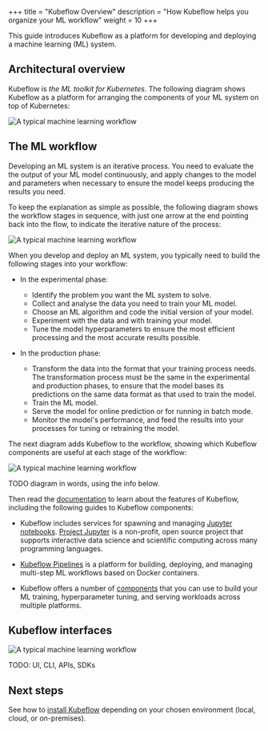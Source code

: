 +++
title = "Kubeflow Overview"
description = "How Kubeflow helps you organize your ML workflow"
weight = 10
+++

<!--
Note for authors: The source of the diagrams is held in Google Slides decks,
in the "Doc diagrams" folder in the public Kubeflow shared drive.
-->

This guide introduces Kubeflow as a platform for developing and deploying a
machine learning (ML) system.

## Architectural overview

Kubeflow is *the ML toolkit for Kubernetes*.
The following diagram shows Kubeflow as a platform for arranging the
components of your ML system on top of Kubernetes:

<img src="/docs/images/kubeflow-overview-platform-diagram.svg" 
  alt="A typical machine learning workflow"
  class="mt-3 mb-3 border border-info rounded">

## The ML workflow

Developing an ML system is an iterative process. You need to evaluate the
the output of your ML model continuously, and apply changes to the model and
parameters when necessary to ensure the model keeps producing the results you
need.

To keep the explanation as simple as possible, the following diagram
shows the workflow stages in sequence, with just one arrow at the end pointing
back into the flow, to indicate the iterative nature of the process:

<img src="/docs/images/kubeflow-overview-workflow-diagram-1.svg" 
  alt="A typical machine learning workflow"
  class="mt-3 mb-3 border border-info rounded">

When you develop and deploy an ML system, you typically need to build the
following stages into your workflow:

* In the experimental phase:

  * Identify the problem you want the ML system to solve.
  * Collect and analyse the data you need to train your ML model.
  * Choose an ML algorithm and code the initial version of your model.
  * Experiment with the data and with training your model.
  * Tune the model hyperparameters to ensure the most efficient processing and the
    most accurate results possible.

* In the production phase:

  * Transform the data into the format that your training process needs. The
    transformation process must be the same in the experimental and production
    phases, to ensure that the model bases its predictions on the same data 
    format as that used to train the model.
  * Train the ML model.
  * Serve the model for online prediction or for running in batch mode.
  * Monitor the model's performance, and feed the results into your processes
    for tuning or retraining the model.

The next diagram adds Kubeflow to the workflow, showing which Kubeflow
components are useful at each stage of the workflow:

<img src="/docs/images/kubeflow-overview-workflow-diagram-2.svg" 
  alt="A typical machine learning workflow"
  class="mt-3 mb-3 border border-info rounded">

TODO diagram in words, using the info below.

Then read the [documentation](/docs/) to learn about the features of Kubeflow, 
including the following guides to Kubeflow components:

* Kubeflow includes services for spawning and managing 
  [Jupyter notebooks](/docs/notebooks/). [Project Jupyter](https://jupyter.org/) 
  is a non-profit, open source project that supports interactive data science 
  and scientific computing across many programming languages.

* [Kubeflow Pipelines](/docs/pipelines/pipelines-overview/) is a platform for 
  building, deploying, and managing multi-step ML workflows based on Docker 
  containers.

* Kubeflow offers a number of [components](/docs/components/) that you can use
  to build your ML training, hyperparameter tuning, and serving workloads across
  multiple platforms.

## Kubeflow interfaces

<img src="/docs/images/central-ui.png" 
  alt="A typical machine learning workflow"
  class="mt-3 mb-3 border border-info rounded">

TODO: UI, CLI, APIs, SDKs

## Next steps

See how to [install Kubeflow](/docs/started/getting-started/) depending on
your chosen environment (local, cloud, or on-premises).
